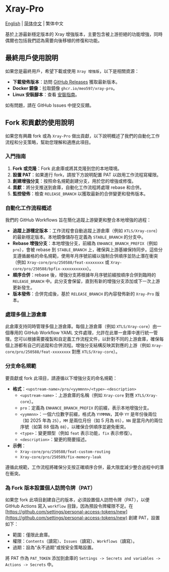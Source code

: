 # Xray-Pro

[English](README.md) | [简体中文](README_zh-Hans.md) | 繁体中文

基於上游最新穩定版本的 Xray 增強版本，主要包含被上游拒絕的功能增強，同時偶爾也包括我們認為需要向後移植的修復和功能。

## 最終用戶使用說明

如果您是最終用戶，希望下載或使用 `Xray 增強版`，以下是相關資源：

- **下載發佈版本**：訪問 [GitHub Releases](https://github.com/Meo597/Xray-Pro/releases) 獲取最新版本。
- **Docker 鏡像**：拉取鏡像 `ghcr.io/meo597/xray-pro`。
- **Linux 安裝腳本**：查看 [安裝指南](https://github.com/Meo597/Xray-Pro/blob/Xray-install/release/README_zh-Hant.md)。

如有問題，請在 GitHub Issues 中提交反饋。

## Fork 和貢獻的使用說明

如果您有興趣 fork 或為 `Xray-Pro` 做出貢獻，以下說明概述了我們的自動化工作流程和分支策略，幫助您理解和適應此項目。

### 入門指南

1. **Fork 或克隆**：Fork 此倉庫或將其克隆到您的本地環境。
2. **設置 PAT**：如果進行 fork，請按下方說明配置 PAT 以啟用工作流程寫權限。
3. **創建增強分支**：按照命名規範創建分支，用於您的增強或修復。
4. **貢獻**：將分支推送到倉庫，自動化工作流程將處理 rebase 和合併。
5. **監控發佈**：檢查 `RELEASE_BRANCH` 以獲取最新的合併變更和發佈版本。

### 自動化工作流程概述

我們的 GitHub Workflows 旨在簡化追蹤上游變更和整合本地增強的過程：

- **追蹤上游穩定版本**：工作流程會自動追蹤上游倉庫（例如 `XTLS/Xray-core`）的最新穩定版本。本地鏡像儲存在定義為 `STABLE_BRANCH` 的分支中。
- **Rebase 增強分支**：本地增強分支，前綴為 `ENHANCE_BRANCH_PREFIX`（例如 `pro`），會被 rebase 到 `STABLE_BRANCH` 上，確保與上游基線保持同步。這些分支遵循嚴格的命名規範，使用年月序號前綴以強制合併順序並防止潛在衝突（例如 `Xray-core/pro/250588/feat-xxxxxxxx` 或 `Xray-core/pro/250588/bpfix-xxxxxxxxxxx`）。
- **順序合併**：rebase 後，增強分支將根據年月序號前綴按順序合併到臨時的 `RELEASE_BRANCH` 中。此分支會保留，直到有新的增強分支添加或下一次上游更新發生。
- **版本發佈**：合併完成後，基於 `RELEASE_BRANCH` 的內容發佈新的 `Xray-Pro` 版本。

### 處理多個上游倉庫

此倉庫支持同時管理多個上游倉庫。每個上游倉庫（例如 `XTLS/Xray-core`）由一個專用的 GitHub Workflow YAML 文件處理，允許在此單一倉庫中進行統一管理。您可以根據需要複製和自定義工作流程文件，以針對不同的上游倉庫，確保每個上游都有自己的追蹤和合併流程。增強分支結構反映其對應的上游（例如 `Xray-core/pro/250588/feat-xxxxxxxx` 對應 `XTLS/Xray-core`）。

### 分支命名規範

要貢獻或 fork 此項目，請遵循以下增強分支的命名規範：

- **格式**：`<upstream-name>/pro/<yymmnn>/<type>-<description>`
  - `<upstream-name>`：上游倉庫的名稱（例如 `Xray-core` 對應 `XTLS/Xray-core`）。
  - `pro`：定義為 `ENHANCE_BRANCH_PREFIX` 的前綴，表示本地增強分支。
  - `<yymmnn>`：一個六位數字前綴，格式為 `YYMMNN`，其中 `YY` 是年份後兩位（如 2025 年為 `25`），`MM` 是兩位月份（如 5 月為 `05`），`NN` 是當月內的兩位序號（如第 88 個為 `88`），以確保合併順序並避免衝突。
  - `<type>`：變更類型（例如 `feat` 表示功能，`fix` 表示修復）。
  - `<description>`：變更的簡要描述。
- **示例**：
  - `Xray-core/pro/250588/feat-custom-routing`
  - `Xray-core/pro/250589/fix-memory-leak`

遵循此規範，工作流程將確保分支按正確順序合併，最大限度減少整合過程中的潛在衝突。

### 為 Fork 版本設置個人訪問令牌（PAT）

如果您 fork 此項目創建自己的版本，必須設置個人訪問令牌（PAT），以便 GitHub Actions 寫入 `workflow` 目錄，因為預設令牌權限不足。在 [https://github.com/settings/personal-access-tokens/new](https://github.com/settings/personal-access-tokens/new) 創建 PAT，設置如下：

- 範圍：僅限此倉庫。
- 權限：`Contents`（讀寫）、`Issues`（讀寫）、`Workflows`（讀寫）。
- 過期：設為“永不過期”或按安全策略設置。

將 PAT 作為 `PAT_TOKEN` 添加到倉庫的 `Settings -> Secrets and variables -> Actions -> Secrets` 中。
